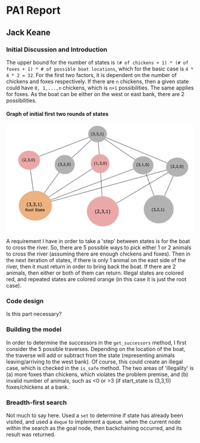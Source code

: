 # PA1 Report

## Jack Keane

### Initial Discussion and Introduction

The upper bound for the number of states is `(# of chickens + 1) * (# of foxes + 1) * # of possible boat locations`, which for the basic case is `4 * 4 * 2 = 32`. For the first two factors, it is dependent on the number of chickens and foxes respectively. If there are `n` chickens, then a given state could have `0, 1,...,n` chickens, which is `n+1` possibilities. The same applies for foxes. As the boat can be either on the west or east bank, there are 2 possibilities.

#### Graph of initial first two rounds of states

![graph](pa1_states.png)

A requirement I have in order to take a 'step' between states is for the boat to cross the river. So, there are 5 possible ways to pick either 1 or 2 animals to cross the river (assuming there are enough chickens and foxes). Then in the next iteration of states, if there is only 1 animal on the east side of the river, then it must return in order to bring back the boat. If there are 2 animals, then either or both of them can return. Illegal states are colored red, and repeated states are colored orange (in this case it is just the root case).

### Code design

Is this part necessary?

### Building the model

In order to determine the successors in the `get_successors` method, I first consider the 5 possible traverses. Depending on the location of the boat, the traverse will add or subtract from the state (representing animals leaving/arriving to the west bank). Of course, this could create an illegal case, which is checked in the `is_safe` method. The two areas of 'illegality' is (a) more foxes than chickens, which violates the problem premise, and (b) invalid number of animals, such as <0 or >3 (if start_state is (3,3,1)) foxes/chickens at a bank.

### Breadth-first search

Not much to say here. Used a `set` to determine if state has already been visited, and used a `deque` to implement a queue. when the current node within the search as the goal node, then backchaining occurred, and its result was returned.